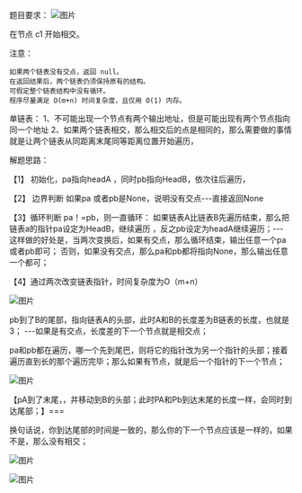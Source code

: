 题目要求：
![图片](https://user-images.githubusercontent.com/38878365/180638843-1c4e30e0-9628-4666-a4ec-7fdd0d041eaa.png)

在节点 c1 开始相交。

注意：

    如果两个链表没有交点，返回 null。
    在返回结果后，两个链表仍须保持原有的结构。
    可假定整个链表结构中没有循环。
    程序尽量满足 O(m+n) 时间复杂度，且仅用 O(1) 内存。


单链表：
1、不可能出现一个节点有两个输出地址，但是可能出现有两个节点指向同一个地址
2、如果两个链表相交，那么相交后的点是相同的，那么需要做的事情就是让两个链表从同距离末尾同等距离位置开始遍历，

解题思路：

【1】 初始化，pa指向headA ，同时pb指向HeadB，依次往后遍历，

【2】 边界判断 如果pa 或者pb是None，说明没有交点---直接返回None

【3】循环判断 pa！=pb，则一直循环：
     如果链表A比链表B先遍历结束，那么把链表a的指针pa设定为HeadB，继续遍历 ，反之pb设定为headA继续遍历；---
     这样做的好处是，当两次变换后，如果有交点，那么循环结束，输出任意一个pa或者pb即可；
     否则，如果没有交点，那么pa和pb都将指向None，那么输出任意一个都可；
     
【4】通过两次改变链表指针，时间复杂度为O（m+n）  

![图片](https://user-images.githubusercontent.com/38878365/180640016-f20008b2-2910-49d3-8b2c-6a44569c7037.png)

pb到了B的尾部，指向链表A的头部，此时A和B的长度差为B链表的长度，也就是3； ---如果是有交点，长度差的下一个节点就是相交点；

pa和pb都在遍历，哪一个先到尾巴，则将它的指针改为另一个指针的头部；接着遍历直到长的那个遍历完毕；那么如果有节点，就是后一个指针的下一个节点；

![图片](https://user-images.githubusercontent.com/38878365/180640024-fe267e31-f5d1-4f75-a426-d8083d9e2abb.png)

【pA到了末尾，，并移动到B的头部；此时PA和Pb到达末尾的长度一样，会同时到达尾部；】===

换句话说，你到达尾部的时间是一致的，那么你的下一个节点应该是一样的，如果不是，那么没有相交；

![图片](https://user-images.githubusercontent.com/38878365/180640274-cd67269d-0d4c-451f-897a-835072a2ed53.png)


![图片](https://user-images.githubusercontent.com/38878365/180716509-86bfadfa-13db-4a72-80eb-a39f93044884.png)


